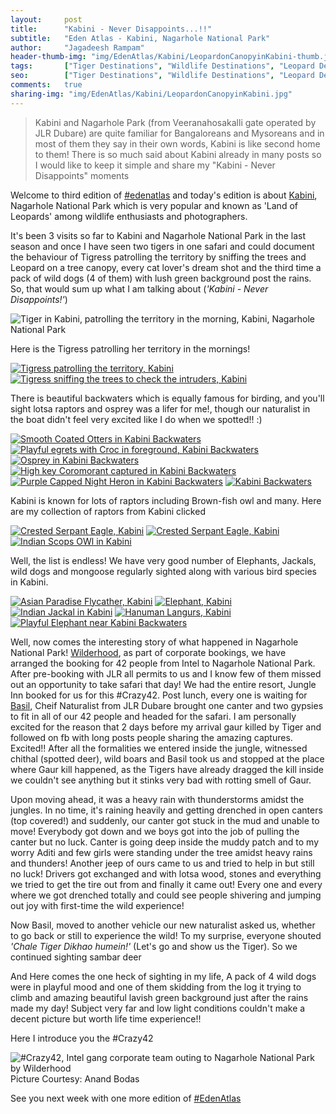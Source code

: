 ```yaml
---
layout:     post
title:      "Kabini - Never Disappoints...!!"
subtitle:   "Eden Atlas - Kabini, Nagarhole National Park"
author:     "Jagadeesh Rampam"
header-thumb-img: "img/EdenAtlas/Kabini/LeopardonCanopyinKabini-thumb.jpg"
tags:       ["Tiger Destinations", "Wildlife Destinations", "Leopard Destinations", "Kabini", "Birding Destinations", "Mammal Destinations"]
seo: 		["Tiger Destinations", "Wildlife Destinations", "Leopard Destinations", "Kabini", "Birding Destinations", "Mammal Destinations"]
comments:   true
sharing-img: "img/EdenAtlas/Kabini/LeopardonCanopyinKabini.jpg"
---
```



<blockquote>
Kabini and Nagarhole Park (from Veeranahosakalli gate operated by JLR Dubare) are quite familiar for Bangaloreans and Mysoreans and in most of them they say in their own words, Kabini is like second home to them! There is so much said about Kabini already in many posts so I would like to keep it simple and share my "Kabini - Never Disappoints" moments
</blockquote>

<p>
Welcome to third edition of <a href="{{ site.baseurl }}/edenatlas" target="_blank">#edenatlas</a> and today's edition is about <a href="http://www.wilderhood.com/destination/Kabini" target="_blank">Kabini</a>, Nagarhole National Park which is very popular and known as 'Land of Leopards' among wildlife enthusiasts and photographers.
</p>

<p>
It's been 3 visits so far to Kabini and Nagarhole National Park in the last season and once I have seen two tigers in one safari and could document the behaviour of Tigress patrolling the territory by sniffing the trees and Leopard on a tree canopy, every cat lover's dream shot and the third time a pack of wild dogs (4 of them) with lush green background post the rains. So, that would sum up what I am talking about (<em>'Kabini - Never Disappoints!'</em>)
</p>

<img src="{{ site.baseurl }}/img/EdenAtlas/Kabini/TigerinKabini.jpg"  alt="Tiger in Kabini, patrolling the territory in the morning, Kabini, Nagarhole National Park">

<p>
Here is the Tigress patrolling her territory in the mornings!
</p>

<div class="w-entity-images">
	<a class="fancybox" rel="group" href="{{ site.baseurl }}/img/EdenAtlas/Kabini/tiger-patrolling-territory-Kabini.jpg"> <img class="w-customised-image-preview w-small-image-preview" src="{{ site.baseurl }}/img/EdenAtlas/Kabini/tiger-patrolling-territory-Kabini.jpg" alt="Tigress patrolling the territory, Kabini"></a>
	<a class="fancybox" rel="group" href="{{ site.baseurl }}/img/EdenAtlas/Kabini/tiger2.jpg"> <img class="w-customised-image-preview w-small-image-preview" src="{{ site.baseurl }}/img/EdenAtlas/Kabini/tiger2.jpg" alt="Tigress sniffing the trees to check the intruders, Kabini"></a>
</div>

<p>
There is beautiful backwaters which is equally famous for birding, and you'll sight lotsa raptors and osprey was a lifer for me!, though our naturalist in the boat didn't feel very excited like I do when we spotted!! :) 
</p>

<div class="w-entity-images">
	<a class="fancybox" rel="group" href="{{ site.baseurl }}/img/EdenAtlas/Kabini/SmoothCoatedOtter-Kabini.jpg"> <img class="w-customised-image-preview w-small-image-preview" src="{{ site.baseurl }}/img/EdenAtlas/Kabini/SmoothCoatedOtter-Kabini.jpg" alt="Smooth Coated Otters in Kabini Backwaters"></a>
	<a class="fancybox" rel="group" href="{{ site.baseurl }}/img/EdenAtlas/Kabini/Backwaters.jpg"> <img class="w-customised-image-preview w-small-image-preview" src="{{ site.baseurl }}/img/EdenAtlas/Kabini/Backwaters.jpg" alt="Playful egrets with Croc in foreground, Kabini Backwaters"></a>
	<a class="fancybox" rel="group" href="{{ site.baseurl }}/img/EdenAtlas/Kabini/osprey-KabiniBackwaters.jpg"> <img class="w-customised-image-preview w-small-image-preview" src="{{ site.baseurl }}/img/EdenAtlas/Kabini/osprey-KabiniBackwaters.jpg" alt="Osprey in Kabini Backwaters"></a>
	<a class="fancybox" rel="group" href="{{ site.baseurl }}/img/EdenAtlas/Kabini/Cormorant-KabiniBackwaters.jpg"> <img class="w-customised-image-preview w-small-image-preview" src="{{ site.baseurl }}/img/EdenAtlas/Kabini/Cormorant-KabiniBackwaters.jpg" alt="High key Coromorant captured in Kabini Backwaters"></a>
	<a class="fancybox" rel="group" href="{{ site.baseurl }}/img/EdenAtlas/Kabini/PurpleCappedNightHeron-KabiniBackwaters.jpg"> <img class="w-customised-image-preview w-small-image-preview" src="{{ site.baseurl }}/img/EdenAtlas/Kabini/PurpleCappedNightHeron-KabiniBackwaters.jpg" alt="Purple Capped Night Heron in Kabini Backwaters"></a>
	<a class="fancybox" rel="group" href="{{ site.baseurl }}/img/EdenAtlas/Kabini/kabini-backwater.jpg"> <img class="w-customised-image-preview w-small-image-preview" src="{{ site.baseurl }}/img/EdenAtlas/Kabini/kabini-backwater.jpg" alt="Kabini Backwaters"></a>
</div>

<p>
Kabini is known for lots of raptors including Brown-fish owl and many. Here are my collection of raptors from Kabini clicked
</p>

<div class="w-entity-images">
	<a class="fancybox" rel="group" href="{{ site.baseurl }}/img/EdenAtlas/Kabini/CrestedSerpantEagle-Kabini.jpg"> <img class="w-customised-image-preview w-small-image-preview" src="{{ site.baseurl }}/img/EdenAtlas/Kabini/CrestedSerpantEagle-Kabini.jpg" alt="Crested Serpant Eagle, Kabini"></a>
	<a class="fancybox" rel="group" href="{{ site.baseurl }}/img/EdenAtlas/Kabini/CrestedSerpantEagle-Kabini1.jpg"> <img class="w-customised-image-preview w-small-image-preview" src="{{ site.baseurl }}/img/EdenAtlas/Kabini/CrestedSerpantEagle-Kabini1.jpg" alt="Crested Serpant Eagle, Kabini"></a>
	<a class="fancybox" rel="group" href="{{ site.baseurl }}/img/EdenAtlas/Kabini/IndianScopsOwl-Kabini.jpg"> <img class="w-customised-image-preview w-small-image-preview" src="{{ site.baseurl }}/img/EdenAtlas/Kabini/IndianScopsOwl-Kabini.jpg" alt="Indian Scops OWl in Kabini"></a>
</div>

<p>
Well, the list is endless! We have very good number of Elephants, Jackals, wild dogs and mongoose regularly sighted along with various bird species in Kabini.
</p>

<div class="w-entity-images">
	<a class="fancybox" rel="group" href="{{ site.baseurl }}/img/EdenAtlas/Kabini/AsianParadiseFlyCather-Kabini.jpg"> <img class="w-customised-image-preview w-small-image-preview" src="{{ site.baseurl }}/img/EdenAtlas/Kabini/AsianParadiseFlyCather-Kabini.jpg" alt="Asian Paradise Flycather, Kabini"></a>
	<a class="fancybox" rel="group" href="{{ site.baseurl }}/img/EdenAtlas/Kabini/GaneshainKabini.jpg"> <img class="w-customised-image-preview w-small-image-preview" src="{{ site.baseurl }}/img/EdenAtlas/Kabini/GaneshainKabini.jpg" alt="Elephant, Kabini"></a>
	<a class="fancybox" rel="group" href="{{ site.baseurl }}/img/EdenAtlas/Kabini/Jackal-in-Kabini.jpg"> <img class="w-customised-image-preview w-small-image-preview" src="{{ site.baseurl }}/img/EdenAtlas/Kabini/Jackal-in-Kabini.jpg" alt="Indian Jackal in Kabini"></a>
	<a class="fancybox" rel="group" href="{{ site.baseurl }}/img/EdenAtlas/Kabini/Kabini-Langurs.jpg"> <img class="w-customised-image-preview w-small-image-preview" src="{{ site.baseurl }}/img/EdenAtlas/Kabini/Kabini-Langurs.jpg" alt="Hanuman Langurs, Kabini"></a>
	<a class="fancybox" rel="group" href="{{ site.baseurl }}/img/EdenAtlas/Kabini/PlayfulGanesha-in-Kabini.jpg"> <img class="w-customised-image-preview w-small-image-preview" src="{{ site.baseurl }}/img/EdenAtlas/Kabini/PlayfulGanesha-in-Kabini.jpg" alt="Playful Elephant near Kabini Backwaters"></a>
</div>

<p>
Well, now comes the interesting story of what happened in Nagarhole National Park! <a href="http://wilderhood.com" target="_blank">Wilderhood</a>, as part of corporate bookings, we have arranged the booking for 42 people from Intel to Nagarhole National Park. After pre-booking with JLR all permits to us and I know few of them missed out an opportunity to take safari that day! We had the entire resort, Jungle Inn booked for us for this #Crazy42. Post lunch, every one is waiting for <a href="https://www.facebook.com/basil.johannes" target="_blank">Basil</a>, Cheif Naturalist from JLR Dubare brought one canter and two gypsies to fit in all of our 42 people and headed for the safari. I am personally excited for the reason that 2 days before my arrival gaur killed by Tiger and followed on fb with long posts people sharing the amazing captures. Excited!! After all the formalities we entered inside the jungle, witnessed chithal (spotted deer), wild boars and Basil took us and stopped at the place where Gaur kill happened, as the Tigers have already dragged the kill inside we couldn't see anything but it stinks very bad with rotting smell of Gaur.
</p>

<p>
Upon moving ahead, it was a heavy rain with thunderstorms amidst the jungles. In no time, it's raining heavily and getting drenched in open canters (top covered!) and suddenly, our canter got stuck in the mud and unable to move! Everybody got down and we boys got into the job of pulling the canter but no luck. Canter is going deep inside the muddy patch and to my worry Aditi and few girls were standing under the tree amidst heavy rains and thunders! Another jeep of ours came to us and tried to help in but still no luck! Drivers got exchanged and with lotsa wood, stones and everything we tried to get the tire out from and finally it came out! Every one and every where we got drenched totally and could see people shivering and jumping out joy with first-time the wild experience!
</p>

<p>
Now Basil, moved to another vehicle our new naturalist asked us, whether to go back or still to experience the wild! To my surprise, everyone shouted <em>'Chale Tiger Dikhao humein!'</em> (Let's go and show us the Tiger). So we continued sighting sambar deer
</p>

<p>
And Here comes the one heck of sighting in my life, A pack of 4 wild dogs were in playful mood and one of them skidding from the log it trying to climb and amazing beautiful lavish green background just after the rains made my day! Subject very far and low light conditions couldn't make a decent picture but worth life time experience!!
</p>

<p>
Here I introduce you the #Crazy42
</p>

<img src="{{ site.baseurl }}/img/EdenAtlas/Kabini/Crazy42.jpg"  alt="#Crazy42, Intel gang corporate team outing to Nagarhole National Park by Wilderhood">

<div class="exif">Picture Courtesy: Anand Bodas</div>

<p>
See you next week with one more edition of <a href="{{ site.baseurl }}/edenatlas">#EdenAtlas</a>
</p>
